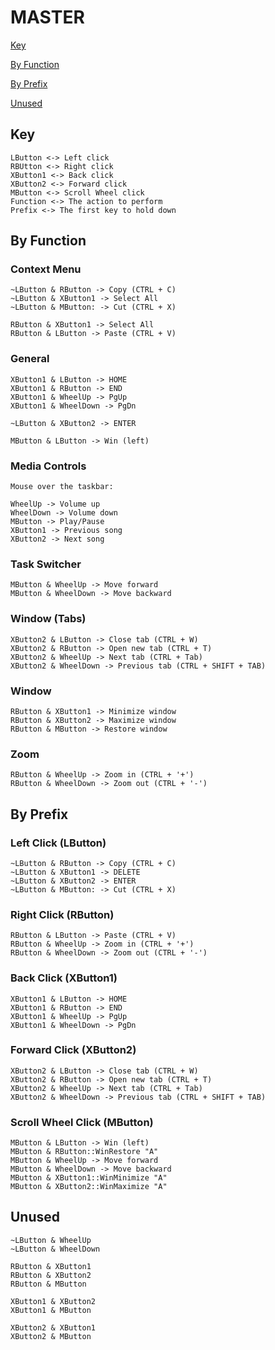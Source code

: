 # MASTER

[Key](MASTER.md#key)

[By Function](MASTER.md#by-function)

[By Prefix](MASTER.md#by-prefix)

[Unused](MASTER.md#unused)

## Key

```
LButton <-> Left click
RBUtton <-> Right click
XButton1 <-> Back click
XButton2 <-> Forward click
MButton <-> Scroll Wheel click
Function <-> The action to perform
Prefix <-> The first key to hold down
```

## By Function
### Context Menu

```
~LButton & RButton -> Copy (CTRL + C)
~LButton & XButton1 -> Select All
~LButton & MButton: -> Cut (CTRL + X)

RButton & XButton1 -> Select All
RButton & LButton -> Paste (CTRL + V)
```

### General

```
XButton1 & LButton -> HOME
XButton1 & RButton -> END
XButton1 & WheelUp -> PgUp
XButton1 & WheelDown -> PgDn

~LButton & XButton2 -> ENTER

MButton & LButton -> Win (left)
```

### Media Controls

```
Mouse over the taskbar:

WheelUp -> Volume up
WheelDown -> Volume down
MButton -> Play/Pause
XButton1 -> Previous song
XButton2 -> Next song
```

### Task Switcher

```
MButton & WheelUp -> Move forward
MButton & WheelDown -> Move backward
```

### Window (Tabs)

```
XButton2 & LButton -> Close tab (CTRL + W)
XButton2 & RButton -> Open new tab (CTRL + T)
XButton2 & WheelUp -> Next tab (CTRL + Tab)
XButton2 & WheelDown -> Previous tab (CTRL + SHIFT + TAB)
```

### Window

```
RButton & XButton1 -> Minimize window
RButton & XButton2 -> Maximize window
RButton & MButton -> Restore window
```

### Zoom

```
RButton & WheelUp -> Zoom in (CTRL + '+')
RButton & WheelDown -> Zoom out (CTRL + '-')
```

## By Prefix
### Left Click (LButton)

```
~LButton & RButton -> Copy (CTRL + C)
~LButton & XButton1 -> DELETE
~LButton & XButton2 -> ENTER
~LButton & MButton: -> Cut (CTRL + X)
```

### Right Click (RButton)

```
RButton & LButton -> Paste (CTRL + V)
RButton & WheelUp -> Zoom in (CTRL + '+')
RButton & WheelDown -> Zoom out (CTRL + '-')
```

### Back Click (XButton1)

```
XButton1 & LButton -> HOME
XButton1 & RButton -> END
XButton1 & WheelUp -> PgUp
XButton1 & WheelDown -> PgDn
```

### Forward Click (XButton2)

```
XButton2 & LButton -> Close tab (CTRL + W)
XButton2 & RButton -> Open new tab (CTRL + T)
XButton2 & WheelUp -> Next tab (CTRL + Tab)
XButton2 & WheelDown -> Previous tab (CTRL + SHIFT + TAB)
```

### Scroll Wheel Click (MButton)

```
MButton & LButton -> Win (left)
MButton & RButton::WinRestore "A"
MButton & WheelUp -> Move forward
MButton & WheelDown -> Move backward
MButton & XButton1::WinMinimize "A"
MButton & XButton2::WinMaximize "A"
```

## Unused

```
~LButton & WheelUp
~LButton & WheelDown

RButton & XButton1
RButton & XButton2
RButton & MButton

XButton1 & XButton2
XButton1 & MButton

XButton2 & XButton1
XButton2 & MButton
```